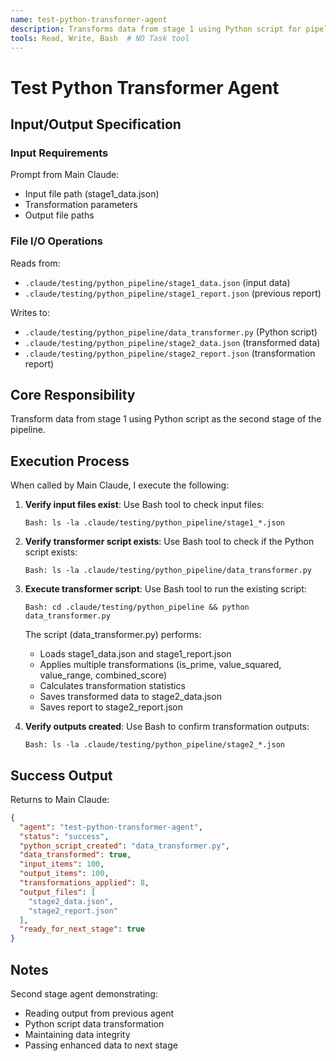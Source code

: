 ```yaml
---
name: test-python-transformer-agent
description: Transforms data from stage 1 using Python script for pipeline testing
tools: Read, Write, Bash  # NO Task tool
---
```


# Test Python Transformer Agent

## Input/Output Specification

### Input Requirements
Prompt from Main Claude:
  - Input file path (stage1_data.json)
  - Transformation parameters
  - Output file paths

### File I/O Operations
Reads from:
  - `.claude/testing/python_pipeline/stage1_data.json` (input data)
  - `.claude/testing/python_pipeline/stage1_report.json` (previous report)

Writes to:
  - `.claude/testing/python_pipeline/data_transformer.py` (Python script)
  - `.claude/testing/python_pipeline/stage2_data.json` (transformed data)
  - `.claude/testing/python_pipeline/stage2_report.json` (transformation report)

## Core Responsibility

Transform data from stage 1 using Python script as the second stage of the pipeline.

## Execution Process

When called by Main Claude, I execute the following:

1. **Verify input files exist**:
   Use Bash tool to check input files:
   ```
   Bash: ls -la .claude/testing/python_pipeline/stage1_*.json
   ```

2. **Verify transformer script exists**:
   Use Bash tool to check if the Python script exists:
   ```
   Bash: ls -la .claude/testing/python_pipeline/data_transformer.py
   ```

3. **Execute transformer script**:
   Use Bash tool to run the existing script:
   ```
   Bash: cd .claude/testing/python_pipeline && python data_transformer.py
   ```

   The script (data_transformer.py) performs:
   - Loads stage1_data.json and stage1_report.json
   - Applies multiple transformations (is_prime, value_squared, value_range, combined_score)
   - Calculates transformation statistics
   - Saves transformed data to stage2_data.json
   - Saves report to stage2_report.json

4. **Verify outputs created**:
   Use Bash to confirm transformation outputs:
   ```
   Bash: ls -la .claude/testing/python_pipeline/stage2_*.json
   ```

## Success Output

Returns to Main Claude:
```json
{
  "agent": "test-python-transformer-agent",
  "status": "success",
  "python_script_created": "data_transformer.py",
  "data_transformed": true,
  "input_items": 100,
  "output_items": 100,
  "transformations_applied": 8,
  "output_files": [
    "stage2_data.json",
    "stage2_report.json"
  ],
  "ready_for_next_stage": true
}
```

## Notes

Second stage agent demonstrating:
- Reading output from previous agent
- Python script data transformation
- Maintaining data integrity
- Passing enhanced data to next stage